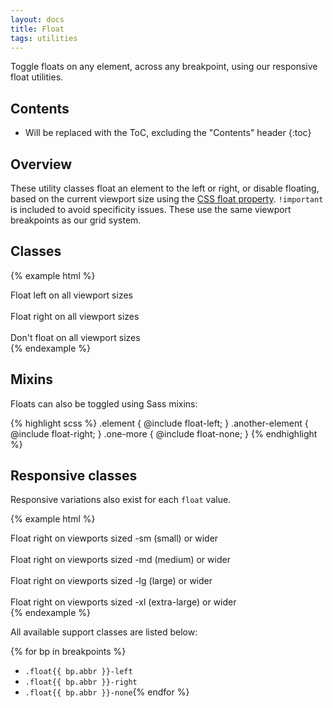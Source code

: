 ```yaml
---
layout: docs
title: Float
tags: utilities
---
```


Toggle floats on any element, across any breakpoint, using our responsive float utilities.


## Contents

* Will be replaced with the ToC, excluding the "Contents" header
{:toc}


## Overview

These utility classes float an element to the left or right, or disable floating, based on the current viewport size using the [CSS float property](https://developer.mozilla.org/en-US/docs/Web/CSS/float). `!important` is included to avoid specificity issues. These use the same viewport breakpoints as our grid system.


## Classes


{% example html %}
<div class="float-left">Float left on all viewport sizes</div><br>
<div class="float-right">Float right on all viewport sizes</div><br>
<div class="float-none">Don't float on all viewport sizes</div>
{% endexample %}


## Mixins

Floats can also be toggled using Sass mixins:

{% highlight scss %}
.element {
  @include float-left;
}
.another-element {
  @include float-right;
}
.one-more {
  @include float-none;
}
{% endhighlight %}


## Responsive classes

Responsive variations also exist for each `float` value.

{% example html %}
<div class="float-sm-right">Float right on viewports sized -sm (small) or wider</div><br>
<div class="float-md-right">Float right on viewports sized -md (medium) or wider</div><br>
<div class="float-lg-right">Float right on viewports sized -lg (large) or wider</div><br>
<div class="float-xl-right">Float right on viewports sized -xl (extra-large) or wider</div>
{% endexample %}

All available support classes are listed below:

{% for bp in breakpoints %}
- `.float{{ bp.abbr }}-left`
- `.float{{ bp.abbr }}-right`
- `.float{{ bp.abbr }}-none`{% endfor %}
